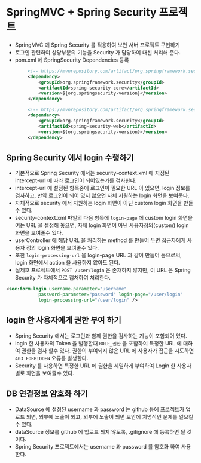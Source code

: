 # SpringMVC + Spring Security 프로젝트

- SpringMVC 에 Spring Security 를 적용하여 보안 서버 프로젝트 구현하기
- 로그인 관련하여 상당부분의 기능을 Security 가 담당하여 대신 처리해 준다.
- pom.xml 에 SpringSecurity Dependencies 등록
```xml
		<!-- https://mvnrepository.com/artifact/org.springframework.security/spring-security-core -->
		<dependency>
			<groupId>org.springframework.security</groupId>
			<artifactId>spring-security-core</artifactId>
			<version>${org.springsecurity-version}</version>
		</dependency>

		<!-- https://mvnrepository.com/artifact/org.springframework.security/spring-security-web -->
		<dependency>
			<groupId>org.springframework.security</groupId>
			<artifactId>spring-security-web</artifactId>
			<version>${org.springsecurity-version}</version>
		</dependency>


```

## Spring Security 에서 login 수행하기

- 기본적으로 Spring Security 에서는 security-context.xml 에 지정된 intercept-url 에 따라 로그인이 되어있는가를 검사한다.
- intercept-url 에 설정된 항목중에 로그인이 필요한 URL 이 있으면, login 정보를 검사하고, 만약 로그인이 되어 있지 않으면 자체 지원하는 login 화면을 보여준다.
- 자체적으로 security 에서 지원하는 login 화면이 아닌 custom login 화면을 만들수 있다.
- security-context.xml 파일의 다음 항목에 `login-page` 에 custom login 화면을 여는 URL 을 설정해 놓으면, 자체 login 화면이 아닌 사용자정의(custom) login 화면을 보여줄수 있다.
- userController 에 해당 URL 을 처리하는 method 를 만들어 두면 접근자에게 사용자 정의 login 화면을 보여줄수 있다.
- 또한 `login-processing-url` 을 login-page URL 과 같이 만들어 둠으로써, login 화면에서 action 을 사용하지 않아도 된다.
- 실제호 프로젝트에서 `POST /user/login` 은 존재하지 않지만, 이 URL 은 Spring Security 가 자체적으로 캡쳐하여 처리한다.
```xml
<sec:form-login username-parameter="username"
			password-parameter="password" login-page="/user/login"
			login-processing-url="/user/login" />
```

## login 한 사용자에게 권한 부여 하기

- Spring Security 에서는 로그인과 함께 권한을 검사하는 기능이 포함되어 있다.
- login 한 사용자의 Token 을 발행할때 `ROLE_권한` 을 포함하여 특정한 URL 에 대하여 권한을 검사 할수 있다. 권한이 부여되지 않은 URL 에 사용자가 접근을 시도하면 `403 FORBIDDEN` 오류를 발생한다.
- Security 를 사용하면 특정한 URL 에 권한을 세밀하게 부여하여 Login 한 사용자 별로 화면을 보여줄수 있다.

## DB 연결정보 암호화 하기

- DataSource 에 설정된 username 과 password 는 github 등에 프로젝트가 업로드 되면, 외부에 노출이 되고, 외부에 노출이 되면 보안에 치명적인 문제를 일으킬수 있다.
- dataSource 정보를 github 에 업로드 되지 않도록, .gitignore 에 등록하면 될 것이다.
- Spring Security 프로젝트에서는 username 과 password 를 암호화 하여 사용한다.